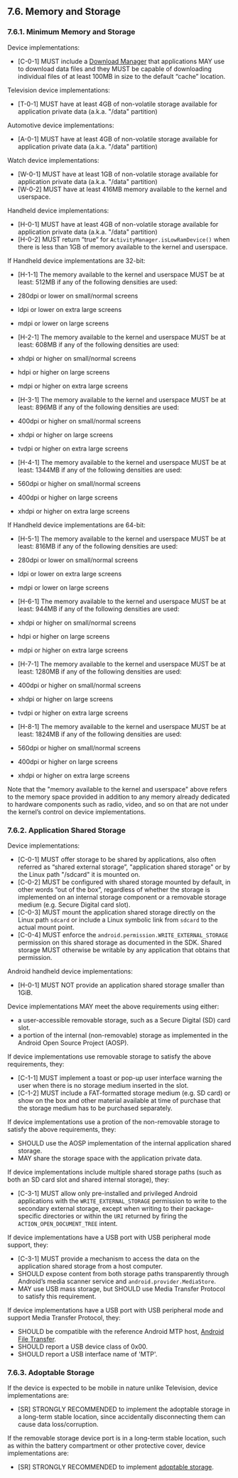 ## 7.6\. Memory and Storage

### 7.6.1\. Minimum Memory and Storage

Device implementations:

*   [C-0-1] MUST include a [Download Manager](
    http://developer.android.com/reference/android/app/DownloadManager.html)
    that applications MAY use to download data files and they MUST be capable of
    downloading individual files of at least 100MB in size to the default
    “cache” location.

Television device implementations:

*   [T-0-1] MUST have at least 4GB of non-volatile storage available for
    application private data (a.k.a. "/data" partition)

Automotive device implementations:

*   [A-0-1] MUST have at least 4GB of non-volatile storage available for
    application private data (a.k.a. "/data" partition)

Watch device implementations:

*   [W-0-1] MUST have at least 1GB of non-volatile storage available for
    application private data (a.k.a. "/data" partition)
*   [W-0-2] MUST have at least 416MB memory available to the kernel and
    userspace.

Handheld device implementations:

*   [H-0-1] MUST have at least 4GB of non-volatile storage available for
    application private data (a.k.a. "/data" partition)
*   [H-0-2] MUST return “true” for `ActivityManager.isLowRamDevice()` when there
    is less than 1GB of memory available to the kernel and userspace.


If Handheld device implementations are 32-bit:

*   [H-1-1] The memory available to the kernel and userspace MUST
be at least: 512MB if any of the following densities are used:

   *   280dpi or lower on small/normal screens
   *   ldpi or lower on extra large screens
   *   mdpi or lower on large screens

*   [H-2-1] The memory available to the kernel and userspace MUST
be at least: 608MB if any of the following densities are used:

   *   xhdpi or higher on small/normal screens
   *   hdpi or higher on large screens
   *   mdpi or higher on extra large screens

*   [H-3-1] The memory available to the kernel and userspace MUST
be at least: 896MB if any of the following densities are used:

   *   400dpi or higher on small/normal screens
   *   xhdpi or higher on large screens
   *   tvdpi or higher on extra large screens

*    [H-4-1] The memory available to the kernel and userspace MUST
be at least: 1344MB if any of the following densities are used:

   *   560dpi or higher on small/normal screens
   *   400dpi or higher on large screens
   *   xhdpi or higher on extra large screens

If Handheld device implementations are 64-bit:

*   [H-5-1] The memory available to the kernel and userspace MUST
be at least: 816MB if any of the following densities are used:

   *   280dpi or lower on small/normal screens
   *   ldpi or lower on extra large screens
   *   mdpi or lower on large screens


*   [H-6-1] The memory available to the kernel and userspace MUST
be at least: 944MB if any of the following densities are used:

   *   xhdpi or higher on small/normal screens
   *   hdpi or higher on large screens
   *   mdpi or higher on extra large screens

*   [H-7-1] The memory available to the kernel and userspace MUST
be at least: 1280MB if any of the following densities are used:

   *  400dpi or higher on small/normal screens
   *  xhdpi or higher on large screens
   *  tvdpi or higher on extra large screens

*    [H-8-1] The memory available to the kernel and userspace MUST
be at least: 1824MB if any of the following densities are used:

   *   560dpi or higher on small/normal screens
   *   400dpi or higher on large screens
   *   xhdpi or higher on extra large screens

Note that the "memory available to the kernel and userspace" above refers to the
memory space provided in addition to any memory already dedicated to hardware
components such as radio, video, and so on that are not under the kernel’s
control on device implementations.

### 7.6.2\. Application Shared Storage

Device implementations:

*   [C-0-1] MUST offer storage to be shared by applications, also often referred
    as “shared external storage”, "application shared storage" or by the Linux
    path "/sdcard" it is mounted on.
*   [C-0-2] MUST be configured with shared storage mounted by default, in other
    words “out of the box”, regardless of whether the storage is implemented on
    an internal storage component or a removable storage medium (e.g. Secure
    Digital card slot).
*   [C-0-3] MUST mount the application shared storage directly on the Linux path
    `sdcard` or include a Linux symbolic link from `sdcard` to the actual mount
    point.
*   [C-0-4] MUST enforce the `android.permission.WRITE_EXTERNAL_STORAGE`
    permission on this shared storage as documented in the SDK. Shared storage
    MUST otherwise be writable by any application that obtains that permission.

Android handheld device implementations:

*   [H-0-1] MUST NOT provide an application shared storage smaller than 1GiB.

Device implementations MAY meet the above requirements using either:

* a user-accessible removable storage, such as a Secure Digital (SD) card slot.
* a portion of the internal (non-removable) storage as implemented in the
  Android Open Source Project (AOSP).

If device implementations use removable storage to satisfy the above
requirements, they:

*   [C-1-1] MUST implement a toast or pop-up user interface warning the user
    when there is no storage medium inserted in the slot.
*   [C-1-2] MUST include a FAT-formatted storage medium (e.g. SD card) or show
    on the box and other material available at time of purchase that the storage
    medium has to be purchased separately.

If device implementations use a protion of the non-removable storage to satisfy
the above requirements, they:

*   SHOULD use the AOSP implementation of the internal application shared
    storage.
*   MAY share the storage space with the application private data.

If device implementations include multiple shared storage paths (such
as both an SD card slot and shared internal storage), they:

*   [C-3-1] MUST allow only pre-installed and privileged Android
applications with the `WRITE_EXTERNAL_STORAGE` permission to
write to the secondary external storage, except when writing to their
package-specific directories or within the `URI` returned by firing the
`ACTION_OPEN_DOCUMENT_TREE` intent.

If device implementations have a USB port with USB peripheral mode support,
they:

*   [C-3-1] MUST provide a mechanism to access the data on the application
    shared storage from a host computer.
*   SHOULD expose content from both storage paths transparently through
    Android’s media scanner service and `android.provider.MediaStore`.
*   MAY use USB mass storage, but SHOULD use Media Transfer Protocol to satisfy
    this requirement.

If device implementations have a USB port with USB peripheral mode and support
Media Transfer Protocol, they:

*   SHOULD be compatible with the reference Android MTP host,
[Android File Transfer](http://www.android.com/filetransfer).
*   SHOULD report a USB device class of 0x00.
*   SHOULD report a USB interface name of 'MTP'.

### 7.6.3\. Adoptable Storage

If the device is expected to be mobile in nature unlike Television,
device implementations are:

*   [SR] STRONGLY RECOMMENDED to implement the adoptable storage in
a long-term stable location, since accidentally disconnecting them can
cause data loss/corruption.

If the removable storage device port is in a long-term stable location,
such as within the battery compartment or other protective cover,
device implementations are:

*   [SR] STRONGLY RECOMMENDED to implement
[adoptable storage](http://source.android.com/devices/storage/adoptable.html).
